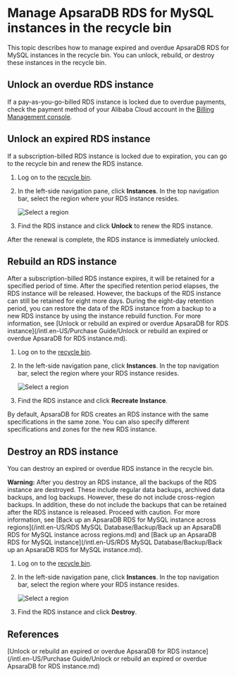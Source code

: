 # Manage ApsaraDB RDS for MySQL instances in the recycle bin

This topic describes how to manage expired and overdue ApsaraDB RDS for MySQL instances in the recycle bin. You can unlock, rebuild, or destroy these instances in the recycle bin.

## Unlock an overdue RDS instance

If a pay-as-you-go-billed RDS instance is locked due to overdue payments, check the payment method of your Alibaba Cloud account in the [Billing Management console](https://billing.console.aliyun.com/?#/account/overview).

## Unlock an expired RDS instance

If a subscription-billed RDS instance is locked due to expiration, you can go to the recycle bin and renew the RDS instance.

1.  Log on to the [recycle bin](https://rdsnext.console.aliyun.com/#/rdsList/cn-hangzhou/recyclelist/lock).

2.  In the left-side navigation pane, click **Instances**. In the top navigation bar, select the region where your RDS instance resides.

    ![Select a region](https://static-aliyun-doc.oss-accelerate.aliyuncs.com/assets/img/en-US/8651559951/p36543.png)

3.  Find the RDS instance and click **Unlock** to renew the RDS instance.


After the renewal is complete, the RDS instance is immediately unlocked.

## Rebuild an RDS instance

After a subscription-billed RDS instance expires, it will be retained for a specified period of time. After the specified retention period elapses, the RDS instance will be released. However, the backups of the RDS instance can still be retained for eight more days. During the eight-day retention period, you can restore the data of the RDS instance from a backup to a new RDS instance by using the instance rebuild function. For more information, see [Unlock or rebuild an expired or overdue ApsaraDB for RDS instance](/intl.en-US/Purchase Guide/Unlock or rebuild an expired or overdue ApsaraDB for RDS instance.md).

1.  Log on to the [recycle bin](https://rdsnext.console.aliyun.com/#/rdsList/cn-hangzhou/recyclelist/lock).

2.  In the left-side navigation pane, click **Instances**. In the top navigation bar, select the region where your RDS instance resides.

    ![Select a region](https://static-aliyun-doc.oss-accelerate.aliyuncs.com/assets/img/en-US/8651559951/p36543.png)

3.  Find the RDS instance and click **Recreate Instance**.


By default, ApsaraDB for RDS creates an RDS instance with the same specifications in the same zone. You can also specify different specifications and zones for the new RDS instance.

## Destroy an RDS instance

You can destroy an expired or overdue RDS instance in the recycle bin.

**Warning:** After you destroy an RDS instance, all the backups of the RDS instance are destroyed. These include regular data backups, archived data backups, and log backups. However, these do not include cross-region backups. In addition, these do not include the backups that can be retained after the RDS instance is released. Proceed with caution. For more information, see [Back up an ApsaraDB RDS for MySQL instance across regions](/intl.en-US/RDS MySQL Database/Backup/Back up an ApsaraDB RDS for MySQL instance across regions.md) and [Back up an ApsaraDB RDS for MySQL instance](/intl.en-US/RDS MySQL Database/Backup/Back up an ApsaraDB RDS for MySQL instance.md).

1.  Log on to the [recycle bin](https://rdsnext.console.aliyun.com/#/rdsList/cn-hangzhou/recyclelist/lock).

2.  In the left-side navigation pane, click **Instances**. In the top navigation bar, select the region where your RDS instance resides.

    ![Select a region](https://static-aliyun-doc.oss-accelerate.aliyuncs.com/assets/img/en-US/8651559951/p36543.png)

3.  Find the RDS instance and click **Destroy**.


## References

[Unlock or rebuild an expired or overdue ApsaraDB for RDS instance](/intl.en-US/Purchase Guide/Unlock or rebuild an expired or overdue ApsaraDB for RDS instance.md)

